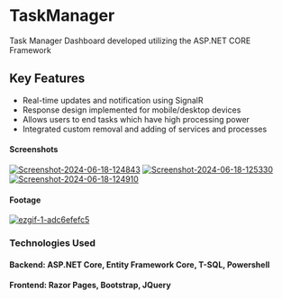 ﻿# TaskManager

Task Manager Dashboard developed utilizing the ASP.NET CORE Framework

## Key Features

- Real-time updates and notification using SignalR
- Response design implemented for mobile/desktop devices
- Allows users to end tasks which have high processing power
- Integrated custom removal and adding of services and processes

#### Screenshots

<a href='https://postimg.cc/tYZ8GNqP' target='_blank'><img src='https://i.postimg.cc/tYZ8GNqP/Screenshot-2024-06-18-124843.png' border='0' alt='Screenshot-2024-06-18-124843'/></a>
<a href='https://postimg.cc/mtvJL1kn' target='_blank'><img src='https://i.postimg.cc/mtvJL1kn/Screenshot-2024-06-18-125330.png' border='0' alt='Screenshot-2024-06-18-125330'/></a>
<a href='https://postimg.cc/Q9SgzwKD' target='_blank'><img src='https://i.postimg.cc/Q9SgzwKD/Screenshot-2024-06-18-124910.png' border='0' alt='Screenshot-2024-06-18-124910'/></a>

#### Footage
<a href='https://postimg.cc/1g7jRVNT' target='_blank'><img src='https://i.postimg.cc/1g7jRVNT/ezgif-1-adc6efefc5.gif' border='0' alt='ezgif-1-adc6efefc5'/></a>

### Technologies Used
#### Backend: ASP.NET Core, Entity Framework Core, T-SQL, Powershell
#### Frontend: Razor Pages, Bootstrap, JQuery
